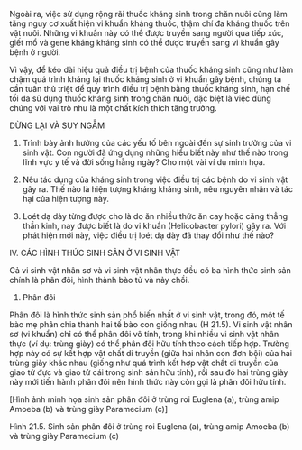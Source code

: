 Ngoài ra, việc sử dụng rộng rãi thuốc kháng sinh trong chăn nuôi cũng làm tăng nguy cơ xuất hiện vi khuẩn kháng thuốc, thậm chí đa kháng thuốc trên vật nuôi. Những vi khuẩn này có thể được truyền sang người qua tiếp xúc, giết mổ và gene kháng kháng sinh có thể được truyền sang vi khuẩn gây bệnh ở người.

Vì vậy, để kéo dài hiệu quả điều trị bệnh của thuốc kháng sinh cũng như làm chậm quá trình kháng lại thuốc kháng sinh ở vi khuẩn gây bệnh, chúng ta cần tuân thủ triệt để quy trình điều trị bệnh bằng thuốc kháng sinh, hạn chế tối đa sử dụng thuốc kháng sinh trong chăn nuôi, đặc biệt là việc dùng chúng với vai trò như là một chất kích thích tăng trưởng.

DỪNG LẠI VÀ SUY NGẪM

1. Trình bày ảnh hưởng của các yếu tố bên ngoài đến sự sinh trưởng của vi sinh vật. Con người đã ứng dụng những hiểu biết này như thế nào trong lĩnh vực y tế và đời sống hằng ngày? Cho một vài ví dụ minh họa.

2. Nêu tác dụng của kháng sinh trong việc điều trị các bệnh do vi sinh vật gây ra. Thế nào là hiện tượng kháng kháng sinh, nêu nguyên nhân và tác hại của hiện tượng này.

3. Loét dạ dày từng được cho là do ăn nhiều thức ăn cay hoặc căng thẳng thần kinh, nay được biết là do vi khuẩn (Helicobacter pylori) gây ra. Với phát hiện mới này, việc điều trị loét dạ dày đã thay đổi như thế nào?

IV. CÁC HÌNH THỨC SINH SẢN Ở VI SINH VẬT

Cả vi sinh vật nhân sơ và vi sinh vật nhân thực đều có ba hình thức sinh sản chính là phân đôi, hình thành bào tử và nảy chồi.

1. Phân đôi

Phân đôi là hình thức sinh sản phổ biến nhất ở vi sinh vật, trong đó, một tế bào mẹ phân chia thành hai tế bào con giống nhau (H 21.5). Vi sinh vật nhân sơ (vi khuẩn) chỉ có thể phân đôi vô tính, trong khi nhiều vi sinh vật nhân thực (ví dụ: trùng giày) có thể phân đôi hữu tính theo cách tiếp hợp. Trường hợp này có sự kết hợp vật chất di truyền (giữa hai nhân con đơn bội) của hai trùng giày khác nhau (giống như quá trình kết hợp vật chất di truyền của giao tử đực và giao tử cái trong sinh sản hữu tính), rồi sau đó hai trùng giày này mới tiến hành phân đôi nên hình thức này còn gọi là phân đôi hữu tính.

[Hình ảnh minh họa sinh sản phân đôi ở trùng roi Euglena (a), trùng amip Amoeba (b) và trùng giày Paramecium (c)]

Hình 21.5. Sinh sản phân đôi ở trùng roi Euglena (a), trùng amip Amoeba (b) và trùng giày Paramecium (c)